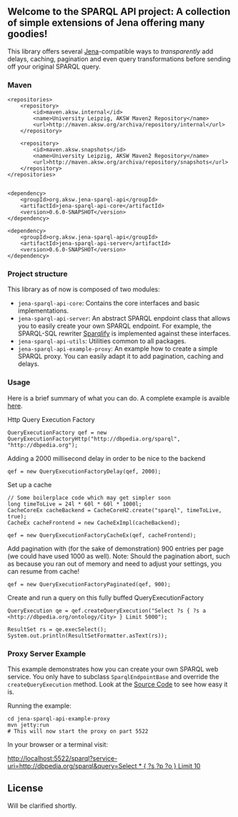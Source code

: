 ## Welcome to the SPARQL API project: A collection of simple extensions of Jena offering many goodies!
This library offers several [Jena](http://jena.apache.org/)-compatible ways to *transparently* add delays, caching, pagination and even query transformations before sending off your original SPARQL query.

### Maven

    <repositories>
        <repository>
            <id>maven.aksw.internal</id>
            <name>University Leipzig, AKSW Maven2 Repository</name>
            <url>http://maven.aksw.org/archiva/repository/internal</url>
        </repository>

        <repository>
            <id>maven.aksw.snapshots</id>
            <name>University Leipzig, AKSW Maven2 Repository</name>
            <url>http://maven.aksw.org/archiva/repository/snapshots</url>
        </repository>
    </repositories>


    <dependency>
        <groupId>org.aksw.jena-sparql-api</groupId>
        <artifactId>jena-sparql-api-core</artifactId>
        <version>0.6.0-SNAPSHOT</version>
    </dependency>

    <dependency>
        <groupId>org.aksw.jena-sparql-api</groupId>
        <artifactId>jena-sparql-api-server</artifactId>
        <version>0.6.0-SNAPSHOT</version>
    </dependency>

### Project structure

This library as of now is composed of two modules:
* `jena-sparql-api-core`: Contains the core interfaces and basic implementations.
* `jena-sparql-api-server`: An abstract SPARQL enpdoint class that allows you to easily create your own SPARQL endpoint. For example, the SPARQL-SQL rewriter [Sparqlify](http://github.com/AKSW/Sparqlify) is implemented against these interfaces.
* `jena-sparql-api-utils`: Utilities common to all packages.
* `jena-sparql-api-example-proxy`: An example how to create a simple SPARQL proxy. You can easily adapt it to add pagination, caching and delays.

### Usage

Here is a brief summary of what you can do. A complete example is avaible [here](https://github.com/AKSW/jena-sparql-api/blob/master/jena-sparql-api-core/src/main/java/org/aksw/jena_sparql_api/example/Example.java).

Http Query Execution Factory

    QueryExecutionFactory qef = new QueryExecutionFactoryHttp("http://dbpedia.org/sparql", "http://dbpedia.org");

Adding a 2000 millisecond delay in order to be nice to the backend

    qef = new QueryExecutionFactoryDelay(qef, 2000);

Set up a cache

    // Some boilerplace code which may get simpler soon
    long timeToLive = 24l * 60l * 60l * 1000l; 
    CacheCoreEx cacheBackend = CacheCoreH2.create("sparql", timeToLive, true);
    CacheEx cacheFrontend = new CacheExImpl(cacheBackend);

    qef = new QueryExecutionFactoryCacheEx(qef, cacheFrontend);

Add pagination with (for the sake of demonstration) 900 entries per page (we could have used 1000 as well).
Note: Should the pagination abort, such as because you ran out of memory and need to adjust your settings, you can resume from cache!

    qef = new QueryExecutionFactoryPaginated(qef, 900);

Create and run a query on this fully buffed QueryExecutionFactory
		
    QueryExecution qe = qef.createQueryExecution("Select ?s { ?s a <http://dbpedia.org/ontology/City> } Limit 5000");
		
    ResultSet rs = qe.execSelect();
    System.out.println(ResultSetFormatter.asText(rs));


### Proxy Server Example
This example demonstrates how you can create your own SPARQL web service.
You only have to subclass `SparqlEndpointBase` and override the `createQueryExecution` method.
Look at the [Source Code](https://github.com/AKSW/jena-sparql-api/blob/master/jena-sparql-api-example-proxy/src/main/java/org/aksw/jena_sparql_api/example/proxy/SparqlEndpointProxy.java) to see how easy it is.

Running the example:

    cd jena-sparql-api-example-proxy
    mvn jetty:run
    # This will now start the proxy on part 5522

In your browser or a terminal visit:

[http://localhost:5522/sparql?service-uri=http://dbpedia.org/sparql&query=Select * { ?s ?p ?o } Limit 10](http://localhost:5522/sparql?service-uri=http%3A%2F%2Fdbpedia.org%2Fsparql?Select%20%2A%20%7B%20%3Fs%20%3Fp%20%3Fo%20%7D%20Limit%2010)


## License
Will be clarified shortly.



